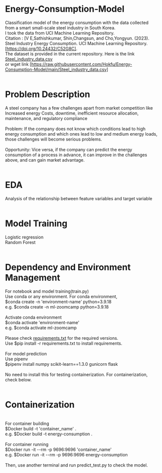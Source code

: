 # Energy-Consumption-Model
Classification model of the energy consumption with the data collected from a smart small-scale steel industry in South Korea.<br> 
I took the data from UCI Machine Learning Repository.<br>
Citation : [V E,Sathishkumar, Shin,Changsun, and Cho,Yongyun. (2023). Steel Industry Energy Consumption. UCI Machine Learning Repository. [https://doi.org/10.24432/C52G8C]. <br>
The dataset is provided in the current repository. Here is the link [Steel_industry_data.csv](https://github.com/Hokfu/Energy-Consumption-Model/blob/main/Steel_industry_data.csv)
<br>
or wget link [https://raw.githubusercontent.com/Hokfu/Energy-Consumption-Model/main/Steel_industry_data.csv]
<br>
<br>
# Problem Description
A steel company has a few challenges apart from market competition like Increased energy Costs, downtime, inefficient resource allocation, maintenance, and regulatory compliance <br><br>
Problem: If the company does not know which conditions lead to high energy consumption and which ones lead to low and medium energy loads, those challenges will become serious problems. <br><br>
Opportunity: Vice versa, if the company can predict the energy consumption of a process in advance, it can improve in the challenges above, and can gain market advantage.
<br>
<br>
# EDA
Analysis of the relationship between feature variables and target variable
<br>
<br>
# Model Training
Logistic regression<br>
Random Forest
<br>
<br>
# Dependency and Environment Management
For notebook and model training(train.py) <br>
Use conda or any environment. For conda environment, <br>
$conda create -n 'environment-name' python=3.9.18<br>
e.g. $conda create -n ml-zoomcamp python=3.9.18<br><br>
Activate conda environment<br>
$conda activate 'environment-name'<br>
e.g. $conda activate ml-zoomcamp<br><br>
Please check [requirements.txt](https://github.com/Hokfu/Energy-Consumption-Model/blob/main/requirements.txt) for the required versions.<br>
Use $pip install -r requirements.txt to install requirements. 
<br>
<br>
For model prediction<br>
Use pipenv<br>
$pipenv install numpy scikit-learn==1.3.0 gunicorn flask
<br><br>
No need to install this for testing containerization. For containerization, check below.
<br>
<br>
# Containerization
<br>
For container building 
<br>
$Docker build -t 'container_name' .<br>
e.g. $Docker build -t energy-consumption .
<br><br>
For container running
<br>
$Docker run -it --rm -p 9696:9696 'container_name'<br>
e.g. $Docker run -it --rm -p 9696:9696 energy-consumption<br><br>
Then, use another terminal and run predict_test.py to check the model.










